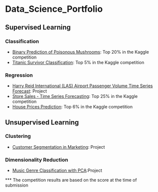# Data_Science_Portfolio
## Supervised Learning
### Classification
- [Binary Prediction of Poisonous Mushrooms](Binary_Prediction_of_Poisonous_Mushrooms/binary-prediction-of-poisonous-mushrooms.ipynb): Top 20% in the Kaggle competition
- [Titanic Survivor Classification](Titanic_Survivor_Classification/titanic-machine-learning-from-disaster.ipynb): Top 5% in the Kaggle competition
### Regression
- [Harry Reid International (LAS) Airport Passenger Volume Time Series Forecast](Harry_Reid_Intl_Airport_Passenger_Volume_Forecast/harry-reid-international-airport-passengers.ipynb): Project
- [Store Sales - Time Series Forecasting](Store_Sales_Forecasting/Store_Sales_final.ipynb): Top 25% in the Kaggle competition
- [House Prices Prediction](House_Prices_Prediction/house-prices-prediction.ipynb): Top 6% in the Kaggle competition
## Unsupervised Learning
### Clustering
- [Customer Segmentation in Marketing](Customer_Segmentation_in_Marketing/customer-segmentation-in-marketing.ipynb): Project
### Dimensionality Reduction
- [Music Genre Classification with PCA](Music_Genre_Classification_with_PCA/music-genre-classification-with-pca.ipynb):Project

*** The competition results are based on the score at the time of submission
